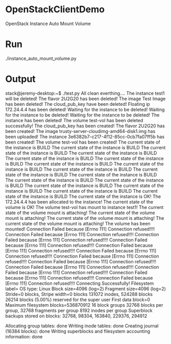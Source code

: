 # OpenStackClientDemo
OpenStack Instance Auto Mount Volume

# Run
./instance_auto_mount_volume.py

# Output
stack@jeremy-desktop:~$ ./test.py 
All clean everthing....
The instance test1 will be deleted!
The flavor 2U2G20 has been deleted!
The image Test Image has been deleted!
The cloud_pub_key have been deleted!
Floating ip 172.24.4.4 has been deleted!
Waiting for the instance to be deleted!
Waiting for the instance to be deleted!
Waiting for the instance to be deleted!
The instance has been deleted!
The volume test-vol has been deleted successfully!
The cloud_pub_key has been created!
The flavor 2U2G20 has been created!
The image trusty-server-cloudimg-amd64-disk1.img has been uploaded!
The instance 3e6382b7-c217-4f12-85cc-0cb7fa07ff5b has been created!
The volume test-vol has been created!
The current state of the instance is BUILD
The current state of the instance is BUILD
The current state of the instance is BUILD
The current state of the instance is BUILD
The current state of the instance is BUILD
The current state of the instance is BUILD
The current state of the instance is BUILD
The current state of the instance is BUILD
The current state of the instance is BUILD
The current state of the instance is BUILD
The current state of the instance is BUILD
The current state of the instance is BUILD
The current state of the instance is BUILD
The current state of the instance is BUILD
The current state of the instance is BUILD
The current state of the instance is BUILD
The current state of the instance is BUILD
The current state of the instance is OK!
The 172.24.4.4 has been allocated to the instance!
The current state of the volume is OK!
The volume test-vol has mount to instance test1!
The current state of the volume mount is attaching!
The current state of the volume mount is attaching!
The current state of the volume mount is attaching!
The current state of the volume mount is attaching!
The volume has been mounted!
Connection Failed because [Errno 111] Connection refused!!!!
Connection Failed because [Errno 111] Connection refused!!!!
Connection Failed because [Errno 111] Connection refused!!!!
Connection Failed because [Errno 111] Connection refused!!!!
Connection Failed because [Errno 111] Connection refused!!!!
Connection Failed because [Errno 111] Connection refused!!!!
Connection Failed because [Errno 111] Connection refused!!!!
Connection Failed because [Errno 111] Connection refused!!!!
Connection Failed because [Errno 111] Connection refused!!!!
Connection Failed because [Errno 111] Connection refused!!!!
Connection Failed because [Errno 111] Connection refused!!!!
Connection Failed because [Errno 111] Connection refused!!!!
Connecting Successfully!
Filesystem label=
OS type: Linux
Block size=4096 (log=2)
Fragment size=4096 (log=2)
Stride=0 blocks, Stripe width=0 blocks
131072 inodes, 524288 blocks
26214 blocks (5.00%) reserved for the super user
First data block=0
Maximum filesystem blocks=536870912
16 block groups
32768 blocks per group, 32768 fragments per group
8192 inodes per group
Superblock backups stored on blocks:
    32768, 98304, 163840, 229376, 294912

Allocating group tables: done
Writing inode tables: done
Creating journal (16384 blocks): done
Writing superblocks and filesystem accounting information: done
